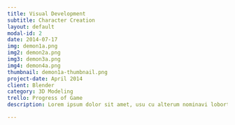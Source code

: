 ```yaml
---
title: Visual Development
subtitle: Character Creation
layout: default
modal-id: 2
date: 2014-07-17
img: demon1a.png
img2: demon2a.png
img3: demon3a.png
img4: demon4a.png
thumbnail: demon1a-thumbnail.png
project-date: April 2014
client: Blender
category: 3D Modeling
trello: Progress of Game
description: Lorem ipsum dolor sit amet, usu cu alterum nominavi lobortis. At duo novum diceret. Tantas apeirian vix et, usu sanctus postulant inciderint ut, populo diceret necessitatibus in vim. Cu eum dicam feugiat noluisse.

---
```


